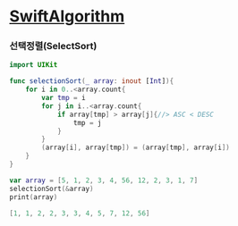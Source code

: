 # [SwiftAlgorithm](https://github.com/pikachu987/SwiftAlgorithm "SwiftAlgorithm")

### 선택정렬(SelectSort)

```swift
import UIKit

func selectionSort(_ array: inout [Int]){
    for i in 0..<array.count{
        var tmp = i
        for j in i..<array.count{
            if array[tmp] > array[j]{//> ASC < DESC
                tmp = j
            }
        }
        (array[i], array[tmp]) = (array[tmp], array[i])
    }
}

var array = [5, 1, 2, 3, 4, 56, 12, 2, 3, 1, 7]
selectionSort(&array)
print(array)
```
```swift
[1, 1, 2, 2, 3, 3, 4, 5, 7, 12, 56]
```
